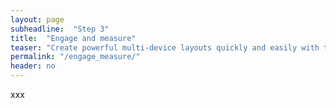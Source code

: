 ```yaml
---
layout: page
subheadline:  "Step 3"
title:  "Engage and measure"
teaser: "Create powerful multi-device layouts quickly and easily with the 12-column, nest-able Foundation grid."
permalink: "/engage_measure/"
header: no
---
```


xxx
